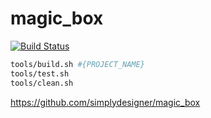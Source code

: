 # magic_box

[![Build Status](https://travis-ci.org/ArtemKokorinStudent/External-sort.svg?branch=master)](https://travis-ci.org/ArtemKokorinStudent/External-sort)

```bash
tools/build.sh #{PROJECT_NAME}
tools/test.sh
tools/clean.sh
```

https://github.com/simplydesigner/magic_box
